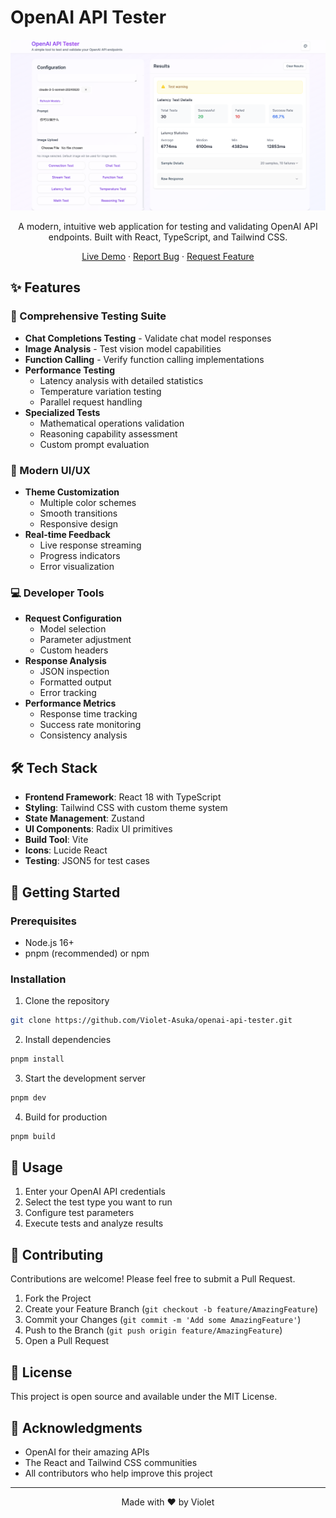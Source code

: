 # OpenAI API Tester

<div align="center">

![OpenAI API Tester](public/screenshot.png)

A modern, intuitive web application for testing and validating OpenAI API endpoints. Built with React, TypeScript, and Tailwind CSS.

[Live Demo](#) · [Report Bug](../../issues) · [Request Feature](../../issues)

</div>

## ✨ Features

### 🚀 Comprehensive Testing Suite
- **Chat Completions Testing** - Validate chat model responses
- **Image Analysis** - Test vision model capabilities
- **Function Calling** - Verify function calling implementations
- **Performance Testing**
  - Latency analysis with detailed statistics
  - Temperature variation testing
  - Parallel request handling
- **Specialized Tests**
  - Mathematical operations validation
  - Reasoning capability assessment
  - Custom prompt evaluation

### 🎨 Modern UI/UX
- **Theme Customization**
  - Multiple color schemes
  - Smooth transitions
  - Responsive design
- **Real-time Feedback**
  - Live response streaming
  - Progress indicators
  - Error visualization

### 💻 Developer Tools
- **Request Configuration**
  - Model selection
  - Parameter adjustment
  - Custom headers
- **Response Analysis**
  - JSON inspection
  - Formatted output
  - Error tracking
- **Performance Metrics**
  - Response time tracking
  - Success rate monitoring
  - Consistency analysis

## 🛠️ Tech Stack

- **Frontend Framework**: React 18 with TypeScript
- **Styling**: Tailwind CSS with custom theme system
- **State Management**: Zustand
- **UI Components**: Radix UI primitives
- **Build Tool**: Vite
- **Icons**: Lucide React
- **Testing**: JSON5 for test cases

## 🚀 Getting Started

### Prerequisites

- Node.js 16+
- pnpm (recommended) or npm

### Installation

1. Clone the repository
```bash
git clone https://github.com/Violet-Asuka/openai-api-tester.git
```

2. Install dependencies
```bash
pnpm install
```

3. Start the development server
```bash
pnpm dev
```

4. Build for production
```bash
pnpm build
```

## 📖 Usage

1. Enter your OpenAI API credentials
2. Select the test type you want to run
3. Configure test parameters
4. Execute tests and analyze results

## 🤝 Contributing

Contributions are welcome! Please feel free to submit a Pull Request.

1. Fork the Project
2. Create your Feature Branch (`git checkout -b feature/AmazingFeature`)
3. Commit your Changes (`git commit -m 'Add some AmazingFeature'`)
4. Push to the Branch (`git push origin feature/AmazingFeature`)
5. Open a Pull Request

## 📝 License

This project is open source and available under the MIT License.

## 🙏 Acknowledgments

- OpenAI for their amazing APIs
- The React and Tailwind CSS communities
- All contributors who help improve this project

---

<div align="center">
Made with ❤️ by Violet
</div>
